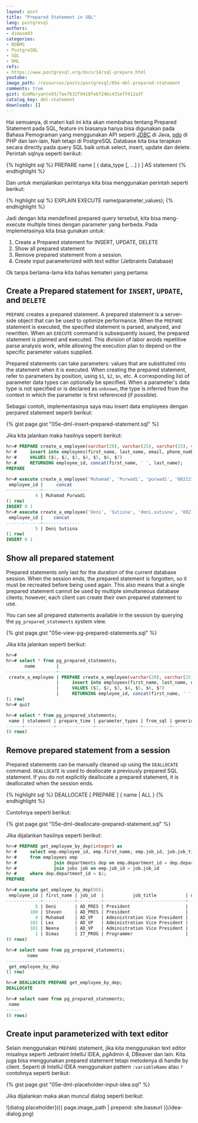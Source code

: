 ```yaml
---
layout: post
title: "Prepared Statement in SQL"
lang: postgresql
authors:
- dimasm93
categories:
- RDBMS
- PostgreSQL
- SQL
- DML
refs: 
- https://www.postgresql.org/docs/14/sql-prepare.html
youtube: 
image_path: /resources/posts/postgresql/05e-dml-prepared-statement
comments: true
gist: dimMaryanto93/7ae7632f9418feb724bc431eff412a3f
catalog_key: dml-statement
downloads: []
---
```


Hai semuanya, di materi kali ini kita akan membahas tentang Prepared Statement pada SQL, feature ini biasanya hanya bisa digunakan pada Bahasa Pemograman yang menggunakan API seperti [JDBC](https://docs.oracle.com/en/java/javase/13/docs/api/java.sql/java/sql/PreparedStatement.html) di Java, [pdo](https://www.php.net/manual/en/pdo.prepared-statements.php) di PHP dan lain-lain, Nah tetapi di PostgreSQL Database kita bisa terapkan secara directly pada query SQL baik untuk select, insert, update dan delete. Perintah sqlnya seperti berikut:

{% highlight sql %}
PREPARE name [ ( data_type [, ...] ) ] AS statement
{% endhighlight %}

Dan untuk menjalankan perintanya kita bisa menggunakan perintah seperti berikut:

{% highlight sql %}
EXPLAIN EXECUTE name(parameter_values);
{% endhighlight %}

Jadi dengan kita mendefined prepared query tersebut, kita bisa meng-execute multiple times dengan parameter yang berbeda. Pada implemetasinya kita bisa gunakan untuk:

1. Create a Prepared statement for INSERT, UPDATE, DELETE
2. Show all prepared statement
3. Remove prepared statement from a session.
4. Create input parameterized with text editor (Jetbraints Database)

Ok tanpa berlama-lama kita bahas kemateri yang pertama:

<!--more-->

## Create a Prepared statement for `INSERT`, `UPDATE`, and `DELETE`

`PREPARE` creates a prepared statement. A prepared statement is a server-side object that can be used to optimize performance. When the `PREPARE` statement is executed, the specified statement is parsed, analyzed, and rewritten. When an `EXECUTE` command is subsequently issued, the prepared statement is planned and executed. This division of labor avoids repetitive parse analysis work, while allowing the execution plan to depend on the specific parameter values supplied.

Prepared statements can take parameters: values that are substituted into the statement when it is executed. When creating the prepared statement, refer to parameters by position, using `$1`, `$2`, `$n`, etc. A corresponding list of parameter data types can optionally be specified. When a parameter's data type is not specified or is declared as `unknown`, the type is inferred from the context in which the parameter is first referenced (if possible).

Sebagai contoh, implementasinya saya mau insert data employees dengan perpared statement seperti berikut:

{% gist page.gist "05e-dml-insert-prepared-statement.sql" %}

Jika kita jalankan maka hasilnya seperti berikut:

```sql
hr=# PREPARE create_a_employee(varchar(20), varchar(25), varchar(25), varchar(20), varchar(10), numeric(2, 2), int) as
hr-#     insert into employees(first_name, last_name, email, phone_number, job_id, commission_pct, department_id)
hr-#     VALUES ($1, $2, $3, $4, $5, $6, $7)
hr-#     RETURNING employee_id, concat(first_name, ' ', last_name);
PREPARE

hr=# execute create_a_employee('Muhamad', 'Purwadi', 'purwadi', '08211777', 'AD_VP', 0.1, 90);
 employee_id |     concat
-------------+-----------------
           4 | Muhamad Purwadi
(1 row)
INSERT 0 1
hr=# execute create_a_employee('Deni', 'Sutisna', 'deni.sutisna', '08211666', 'AD_PRES', 0.2, 90);
 employee_id |    concat
-------------+--------------
           5 | Deni Sutisna
(1 row)
INSERT 0 1
```

## Show all prepared statement

Prepared statements only last for the duration of the current database session. When the session ends, the prepared statement is forgotten, so it must be recreated before being used again. This also means that a single prepared statement cannot be used by multiple simultaneous database clients; however, each client can create their own prepared statement to use. 

You can see all prepared statements available in the session by querying the `pg_prepared_statements` system view.

{% gist page.gist "05e-view-pg-prepared-statements.sql" %}

Jika kita jalankan seperti berikut:

```sql
hr=#
hr=# select * from pg_prepared_statements;
       name        |                                                     statement                                                     |         prepare_time          |                                                    parameter_types                                                    | from_sql | generic_plans | custom_plans
-------------------+-------------------------------------------------------------------------------------------------------------------+-------------------------------+-----------------------------------------------------------------------------------------------------------------------+----------+---------------+--------------
 create_a_employee | PREPARE create_a_employee(varchar(20), varchar(25), varchar(25), varchar(20), varchar(10), numeric(2, 2), int) as+| 2022-10-10 13:21:56.391275+00 | {"character varying","character varying","character varying","character varying","character varying",numeric,integer} | t        |             0 |            3
                   |     insert into employees(first_name, last_name, email, phone_number, job_id, commission_pct, department_id)     +|                               |                                                                                                                       |          |               |
                   |     VALUES ($1, $2, $3, $4, $5, $6, $7)                                                                          +|                               |                                                                                                                       |          |               |
                   |     RETURNING employee_id, concat(first_name, ' ', last_name);                                                    |                               |                                                                                                                       |          |               |
(1 row)
hr=# quit

hr=# select * from pg_prepared_statements;
 name | statement | prepare_time | parameter_types | from_sql | generic_plans | custom_plans
------+-----------+--------------+-----------------+----------+---------------+--------------
(0 rows)
```

## Remove prepared statement from a session

Prepared statements can be manually cleaned up using the `DEALLOCATE` command. `DEALLOCATE` is used to deallocate a previously prepared SQL statement. If you do not explicitly deallocate a prepared statement, it is deallocated when the session ends.

{% highlight sql %}
DEALLOCATE [ PREPARE ] { name | ALL }
{% endhighlight %}

Contohnya seperti berikut:

{% gist page.gist "05e-dml-deallocate-prepared-statement.sql" %}

Jika dijalankan hasilnya seperti berikut:

```sql
hr=# PREPARE get_employee_by_dep(integer) as
hr-#     select emp.employee_id, emp.first_name, emp.job_id, job.job_title, dep.department_id, dep.department_name
hr-#     from employees emp
hr-#              join departments dep on emp.department_id = dep.department_id
hr-#              join jobs job on emp.job_id = job.job_id
hr-#     where dep.department_id = $1;
PREPARE

hr=# execute get_employee_by_dep(90);
 employee_id | first_name | job_id  |           job_title           | department_id | department_name
-------------+------------+---------+-------------------------------+---------------+-----------------
           5 | Deni       | AD_PRES | President                     |            90 | Executive
         100 | Steven     | AD_PRES | President                     |            90 | Executive
           4 | Muhamad    | AD_VP   | Administration Vice President |            90 | Executive
         102 | Lex        | AD_VP   | Administration Vice President |            90 | Executive
         101 | Neena      | AD_VP   | Administration Vice President |            90 | Executive
           1 | Dimas      | IT_PROG | Programmer                    |            90 | Executive
(6 rows)

hr=# select name from pg_prepared_statements;
        name
---------------------
 get_employee_by_dep
(1 row)

hr=# DEALLOCATE PREPARE get_employee_by_dep;
DEALLOCATE

hr=# select name from pg_prepared_statements;
 name
------
(0 rows)
```

## Create input parameterized with text editor

Selain menggunakan `PREPARE` statement, jika kita menggunakan text editor misalnya seperti Jetbraint IntelliJ IDEA, pgAdmin 4, DBeaver dan lain. Kita juga bisa menggunakan prepared statement tetapi metodenya di handle by client. Seperti di IntelliJ IDEA menggunakan pattern `:variableName` atau `?` contohnya seperti berikut:

{% gist page.gist "05e-dml-placeholder-input-idea.sql" %}

Jika dijalankan maka akan muncul dialog seperti berikut:

![dialog placeholder]({{ page.image_path | prepend: site.baseurl }}/idea-dialog.png)